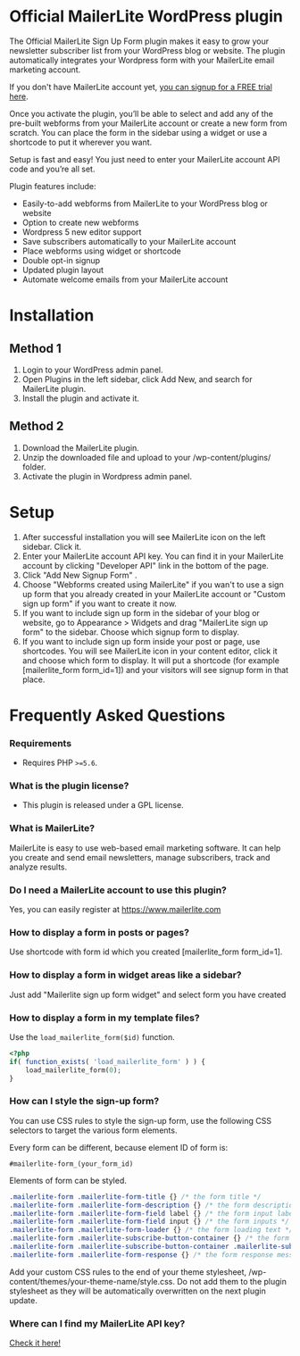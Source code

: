 # Official MailerLite WordPress plugin

The Official MailerLite Sign Up Form plugin makes it easy to grow your newsletter subscriber list from your WordPress blog or website. The plugin automatically integrates your Wordpress form with your MailerLite email marketing account.

If you don't have MailerLite account yet, [you can signup for a FREE trial here](https://www.mailerlite.com/).

Once you activate the plugin, you’ll be able to select and add any of the pre-built webforms from your MailerLite account or create a new form from scratch. You can place the form in the sidebar using a widget or use a shortcode to put it wherever you want.

Setup is fast and easy! You just need to enter your MailerLite account API code and you’re all set.

Plugin features include:

* Easily-to-add webforms from MailerLite to your WordPress blog or website
* Option to create new webforms
* Wordpress 5 new editor support
* Save subscribers automatically to your MailerLite account
* Place webforms using widget or shortcode
* Double opt-in signup
* Updated plugin layout
* Automate welcome emails from your MailerLite account

# Installation

## Method 1

1. Login to your WordPress admin panel.
2. Open Plugins in the left sidebar, click Add New, and search for MailerLite plugin.
3. Install the plugin and activate it.

## Method 2

1. Download the MailerLite plugin.
2. Unzip the downloaded file and upload to your /wp-content/plugins/ folder.
3. Activate the plugin in Wordpress admin panel.

# Setup

1. After successful installation you will see MailerLite icon on the left sidebar. Click it.
2. Enter your MailerLite account API key. You can find it in your MailerLite account by clicking "Developer API" link in the bottom of the page.
3. Click "Add New Signup Form" .
4. Choose "Webforms created using MailerLite" if you wan't to use a sign up form that you already created in your MailerLite account or "Custom sign up form" if you want to create it now.
5. If you want to include sign up form in the sidebar of your blog or website, go to Appearance > Widgets and drag "MailerLite sign up form" to the sidebar. Choose which signup form to display.
6. If you want to include sign up form inside your post or page, use shortcodes. You will see MailerLite icon in your content editor, click it and choose which form to display. It will put a shortcode (for example [mailerlite_form form_id=1]) and your visitors will see signup form in that place.


# Frequently Asked Questions

### Requirements

* Requires PHP `>=5.6`.

### What is the plugin license?

* This plugin is released under a GPL license.

### What is MailerLite?
MailerLite is easy to use web-based email marketing software. It can help you create and send email newsletters, manage subscribers, track and analyze results.

### Do I need a MailerLite account to use this plugin?
Yes, you can easily register at https://www.mailerlite.com

### How to display a form in posts or pages?
Use shortcode with form id which you created [mailerlite_form form_id=1].

### How to display a form in widget areas like a sidebar?
Just add "Mailerlite sign up form widget" and select form you have created

### How to display a form in my template files?

Use the `load_mailerlite_form($id)` function.

```php
<?php
if( function_exists( 'load_mailerlite_form' ) ) {
    load_mailerlite_form(0);
}
```

### How can I style the sign-up form?

You can use CSS rules to style the sign-up form, use the following CSS selectors to target the various form elements.

Every form can be different, because element ID of form is:

`#mailerlite-form_(your_form_id)`

Elements of form can be styled.

```css
.mailerlite-form .mailerlite-form-title {} /* the form title */
.mailerlite-form .mailerlite-form-description {} /* the form description */
.mailerlite-form .mailerlite-form-field label {} /* the form input label */
.mailerlite-form .mailerlite-form-field input {} /* the form inputs */
.mailerlite-form .mailerlite-form-loader {} /* the form loading text */
.mailerlite-form .mailerlite-subscribe-button-container {} /* the form button container */
.mailerlite-form .mailerlite-subscribe-button-container .mailerlite-subscribe-submit {} /* the form submit button */
.mailerlite-form .mailerlite-form-response {} /* the form response message */
```

Add your custom CSS rules to the end of your theme stylesheet, /wp-content/themes/your-theme-name/style.css. Do not add them to the plugin stylesheet as they will be automatically overwritten on the next plugin update.

### Where can I find my MailerLite API key?

[Check it here!](https://kb.mailerlite.com/does-mailerlite-offer-an-api "Check it here!")
